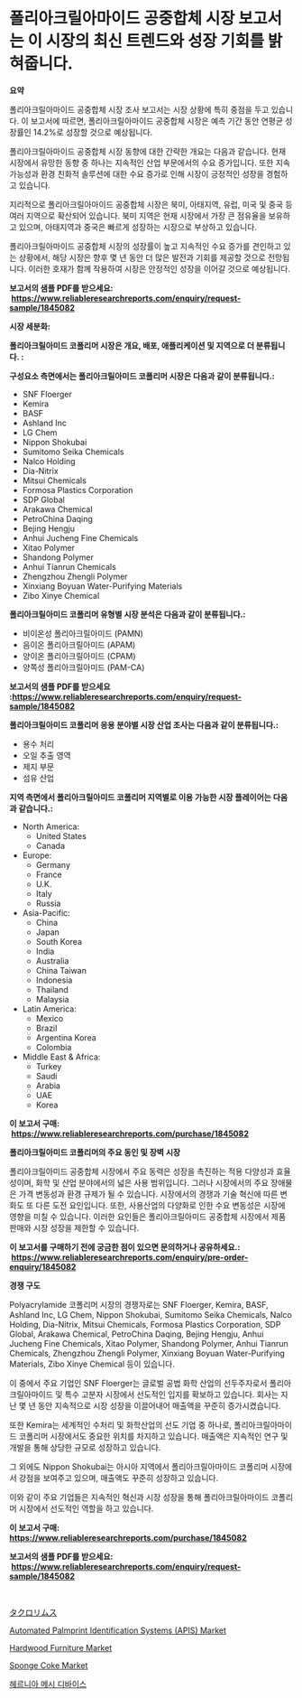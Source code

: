 <p><h1>폴리아크릴아마이드 공중합체 시장 보고서는 이 시장의 최신 트렌드와 성장 기회를 밝혀줍니다.</h1></p><p><strong>요약</strong></p>
<p><p>폴리아크릴아마이드 공중합체 시장 조사 보고서는 시장 상황에 특히 중점을 두고 있습니다. 이 보고서에 따르면, 폴리아크릴아마이드 공중합체 시장은 예측 기간 동안 연평균 성장률인 14.2%로 성장할 것으로 예상됩니다.</p><p>폴리아크릴아마이드 공중합체 시장 동향에 대한 간략한 개요는 다음과 같습니다. 현재 시장에서 유망한 동향 중 하나는 지속적인 산업 부문에서의 수요 증가입니다. 또한 지속 가능성과 환경 친화적 솔루션에 대한 수요 증가로 인해 시장이 긍정적인 성장을 경험하고 있습니다.</p><p>지리적으로 폴리아크릴아마이드 공중합체 시장은 북미, 아태지역, 유럽, 미국 및 중국 등 여러 지역으로 확산되어 있습니다. 북미 지역은 현재 시장에서 가장 큰 점유율을 보유하고 있으며, 아태지역과 중국은 빠르게 성장하는 시장으로 부상하고 있습니다.</p><p>폴리아크릴아마이드 공중합체 시장의 성장률이 높고 지속적인 수요 증가를 견인하고 있는 상황에서, 해당 시장은 향후 몇 년 동안 더 많은 발전과 기회를 제공할 것으로 전망됩니다. 이러한 호재가 함께 작용하여 시장은 안정적인 성장을 이어갈 것으로 예상됩니다.</p></p>
<p><strong>보고서의 샘플 PDF를 받으세요: &nbsp;<a href="https://www.reliableresearchreports.com/enquiry/request-sample/1845082">https://www.reliableresearchreports.com/enquiry/request-sample/1845082</a></strong></p>
<p><strong>시장 세분화:</strong></p>
<p><strong> 폴리아크릴아미드 코폴리머 시장은 개요, 배포, 애플리케이션 및 지역으로 더 분류됩니다. :</strong></p>
<p><strong>구성요소 측면에서는 폴리아크릴아미드 코폴리머 시장은 다음과 같이 분류됩니다.:</strong></p>
<p><ul><li>SNF Floerger</li><li>Kemira</li><li>BASF</li><li>Ashland Inc</li><li>LG Chem</li><li>Nippon Shokubai</li><li>Sumitomo Seika Chemicals</li><li>Nalco Holding</li><li>Dia-Nitrix</li><li>Mitsui Chemicals</li><li>Formosa Plastics Corporation</li><li>SDP Global</li><li>Arakawa Chemical</li><li>PetroChina Daqing</li><li>Bejing Hengju</li><li>Anhui Jucheng Fine Chemicals</li><li>Xitao Polymer</li><li>Shandong Polymer</li><li>Anhui Tianrun Chemicals</li><li>Zhengzhou Zhengli Polymer</li><li>Xinxiang Boyuan Water-Purifying Materials</li><li>Zibo Xinye Chemical</li></ul></p>
<p><strong> 폴리아크릴아미드 코폴리머 유형별 시장 분석은 다음과 같이 분류됩니다.:</strong></p>
<p><ul><li>비이온성 폴리아크릴아미드 (PAMN)</li><li>음이온 폴리아크릴아미드 (APAM)</li><li>양이온 폴리아크릴아미드 (CPAM)</li><li>양쪽성 폴리아크릴아미드 (PAM-CA)</li></ul></p>
<p><strong>보고서의 샘플 PDF를 받으세요 :<a href="https://www.reliableresearchreports.com/enquiry/request-sample/1845082">https://www.reliableresearchreports.com/enquiry/request-sample/1845082</a></strong></p>
<p><strong> 폴리아크릴아미드 코폴리머 응용 분야별 시장 산업 조사는 다음과 같이 분류됩니다.:</strong></p>
<p><ul><li>용수 처리</li><li>오일 추출 영역</li><li>제지 부문</li><li>섬유 산업</li></ul></p>
<p><strong>지역 측면에서 폴리아크릴아미드 코폴리머 지역별로 이용 가능한 시장 플레이어는 다음과 같습니다.:</strong></p>
<p><ul>
    <li>
        North America:
        <ul>
            <li>United States</li>
            <li>Canada</li>
        </ul>
    </li>
    <li>
        Europe:
        <ul>
            <li>Germany</li>
            <li>France</li>
            <li>U.K.</li>
            <li>Italy</li>
            <li>Russia</li>
        </ul>
    </li>
    <li>
        Asia-Pacific:
        <ul>
            <li>China</li>
            <li>Japan</li>
            <li>South Korea</li>
            <li>India</li>
            <li>Australia</li>
            <li>China Taiwan</li>
            <li>Indonesia</li>
            <li>Thailand</li>
            <li>Malaysia</li>
        </ul>
    </li>
    <li>
        Latin America:
        <ul>
            <li>Mexico</li>
            <li>Brazil</li>
            <li>Argentina Korea</li>
            <li>Colombia</li>
        </ul>
    </li>
    <li>
        Middle East & Africa:
        <ul>
            <li>Turkey</li>
            <li>Saudi</li>
            <li>Arabia</li>
            <li>UAE</li>
            <li>Korea</li>
        </ul>
    </li>
    </ul></p>
<p><strong>이 보고서 구매: &nbsp;<a href="https://www.reliableresearchreports.com/purchase/1845082">https://www.reliableresearchreports.com/purchase/1845082</a></strong></p>
<p><strong>폴리아크릴아미드 코폴리머의 주요 동인 및 장벽 시장</strong></p>
<p><p>폴리아크릴아미드 공중합체 시장에서 주요 동력은 성장을 촉진하는 적용 다양성과 효율성이며, 화학 및 산업 분야에서의 넓은 사용 범위입니다. 그러나 시장에서의 주요 장애물은 가격 변동성과 환경 규제가 될 수 있습니다. 시장에서의 경쟁과 기술 혁신에 따른 변화도 또 다른 도전 요인입니다. 또한, 사용산업의 다양화로 인한 수요 변동성은 시장에 영향을 미칠 수 있습니다. 이러한 요인들은 폴리아크릴아미드 공중합체 시장에서 제품 판매와 시장 성장을 제한할 수 있습니다.</p></p>
<p><strong>이 보고서를 구매하기 전에 궁금한 점이 있으면 문의하거나 공유하세요.: &nbsp;<a href="https://www.reliableresearchreports.com/enquiry/pre-order-enquiry/1845082">https://www.reliableresearchreports.com/enquiry/pre-order-enquiry/1845082</a></strong></p>
<p><strong>경쟁 구도</strong></p>
<p><p>Polyacrylamide 코폴리머 시장의 경쟁자로는 SNF Floerger, Kemira, BASF, Ashland Inc, LG Chem, Nippon Shokubai, Sumitomo Seika Chemicals, Nalco Holding, Dia-Nitrix, Mitsui Chemicals, Formosa Plastics Corporation, SDP Global, Arakawa Chemical, PetroChina Daqing, Bejing Hengju, Anhui Jucheng Fine Chemicals, Xitao Polymer, Shandong Polymer, Anhui Tianrun Chemicals, Zhengzhou Zhengli Polymer, Xinxiang Boyuan Water-Purifying Materials, Zibo Xinye Chemical 등이 있습니다.</p><p>이 중에서 주요 기업인 SNF Floerger는 글로벌 공법 화학 산업의 선두주자로서 폴리아크릴아마이드 및 특수 고분자 시장에서 선도적인 입지를 확보하고 있습니다. 회사는 지난 몇 년 동안 지속적으로 시장 성장을 이끌어내어 매출액을 꾸준히 증가시켰습니다.</p><p>또한 Kemira는 세계적인 수처리 및 화학산업의 선도 기업 중 하나로, 폴리아크릴아마이드 코폴리머 시장에서도 중요한 위치를 차지하고 있습니다. 매출액은 지속적인 연구 및 개발을 통해 상당한 규모로 성장하고 있습니다.</p><p>그 외에도 Nippon Shokubai는 아시아 지역에서 폴리아크릴아마이드 코폴리머 시장에서 강점을 보여주고 있으며, 매출액도 꾸준히 성장하고 있습니다.</p><p>이와 같이 주요 기업들은 지속적인 혁신과 시장 성장을 통해 폴리아크릴아마이드 코폴리머 시장에서 선도적인 역할을 하고 있습니다.</p></p>
<p><strong>이 보고서 구매: &nbsp; <a href="https://www.reliableresearchreports.com/purchase/1845082">https://www.reliableresearchreports.com/purchase/1845082</a></strong></p>
<p><strong>보고서의 샘플 PDF를 받으세요: &nbsp;<a href="https://www.reliableresearchreports.com/enquiry/request-sample/1845082">https://www.reliableresearchreports.com/enquiry/request-sample/1845082</a></strong><strong></strong></p>
<p>&nbsp;</p>
<p><p><a href="https://github.com/ihabdkwlxs948/Market-Research-Report-List-1/blob/main/7076300186220.md">タクロリムス</a></p><p><a href="https://github.com/mabutironaldo/Market-Research-Report-List-3/blob/main/automated-palmprint-identification-systems-apis-market.md">Automated Palmprint Identification Systems (APIS) Market</a></p><p><a href="https://view.publitas.com/reportprime-1/hardwood-furniture-market-size-2024-2031-global-industrial-analysis-key-geographical-regions-market-share-top-key-players-product-types-and-forecast-research-report/">Hardwood Furniture Market</a></p><p><a href="https://view.publitas.com/reportprime-1/sponge-coke-market-provides-a-comprehensive-analysis-including-a-macro-overview-of-the-market-as-well-as-micro-details-such-as-market-size-and-competitive-landscape/">Sponge Coke Market</a></p><p><a href="https://github.com/hxzi07639916/Market-Research-Report-List-1/blob/main/6515422186125.md">헤르니아 메시 디바이스</a></p></p>